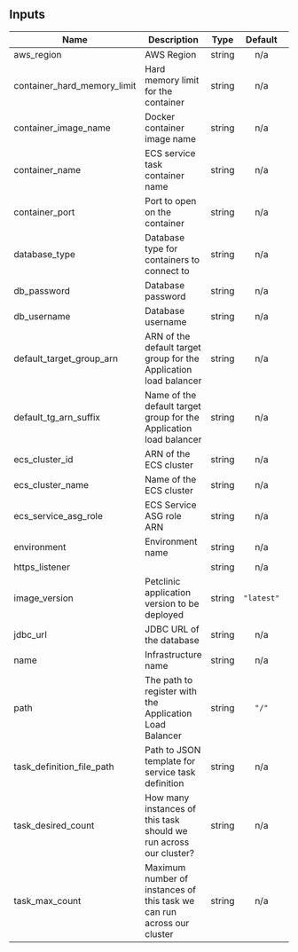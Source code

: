 ## Inputs

| Name | Description | Type | Default | Required |
|------|-------------|:----:|:-----:|:-----:|
| aws\_region | AWS Region | string | n/a | yes |
| container\_hard\_memory\_limit | Hard memory limit for the container | string | n/a | yes |
| container\_image\_name | Docker container image name | string | n/a | yes |
| container\_name | ECS service task container name | string | n/a | yes |
| container\_port | Port to open on the container | string | n/a | yes |
| database\_type | Database type for containers to connect to | string | n/a | yes |
| db\_password | Database password | string | n/a | yes |
| db\_username | Database username | string | n/a | yes |
| default\_target\_group\_arn | ARN of the default target group for the Application load balancer | string | n/a | yes |
| default\_tg\_arn\_suffix | Name of the default target group for the Application load balancer | string | n/a | yes |
| ecs\_cluster\_id | ARN of the ECS cluster | string | n/a | yes |
| ecs\_cluster\_name | Name of the ECS cluster | string | n/a | yes |
| ecs\_service\_asg\_role | ECS Service ASG role ARN | string | n/a | yes |
| environment | Environment name | string | n/a | yes |
| https\_listener |  | string | n/a | yes |
| image\_version | Petclinic application version to be deployed | string | `"latest"` | no |
| jdbc\_url | JDBC URL of the database | string | n/a | yes |
| name | Infrastructure name | string | n/a | yes |
| path | The path to register with the Application Load Balancer | string | `"/"` | no |
| task\_definition\_file\_path | Path to JSON template for service task definition | string | n/a | yes |
| task\_desired\_count | How many instances of this task should we run across our cluster? | string | n/a | yes |
| task\_max\_count | Maximum number of instances of this task we can run across our cluster | string | n/a | yes |

